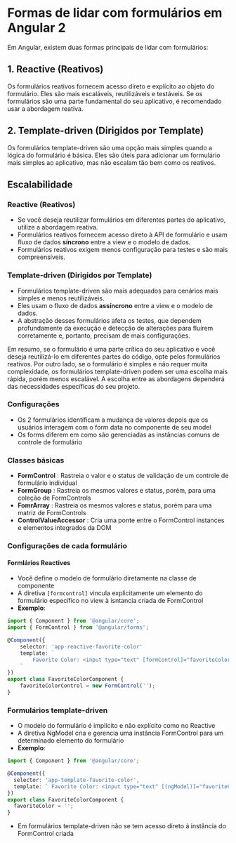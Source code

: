 # Formas de lidar com formulários em Angular 2

Em Angular, existem duas formas principais de lidar com formulários:

## 1. Reactive (Reativos)

Os formulários reativos fornecem acesso direto e explícito ao objeto do formulário. Eles são mais escaláveis, reutilizáveis e testáveis. Se os formulários são uma parte fundamental do seu aplicativo, é recomendado usar a abordagem reativa.

## 2. Template-driven (Dirigidos por Template)

Os formulários template-driven são uma opção mais simples quando a lógica do formulário é básica. Eles são úteis para adicionar um formulário mais simples ao aplicativo, mas não escalam tão bem como os reativos.

## Escalabilidade

### Reactive (Reativos)

- Se você deseja reutilizar formulários em diferentes partes do aplicativo, utilize a abordagem reativa.
- Formulários reativos fornecem acesso direto à API de formulário e usam fluxo de dados **síncrono** entre a view e o modelo de dados.
- Formulários reativos exigem menos configuração para testes e são mais compreensíveis.

### Template-driven (Dirigidos por Template)

- Formulários template-driven são mais adequados para cenários mais simples e menos reutilizáveis.
- Eles usam o fluxo de dados **assíncrono** entre a view e o modelo de dados.
- A abstração desses formulários afeta os testes, que dependem profundamente da execução e detecção de alterações para fluírem corretamente e, portanto, precisam de mais configurações.

Em resumo, se o formulário é uma parte crítica do seu aplicativo e você deseja reutilizá-lo em diferentes partes do código, opte pelos formulários reativos. Por outro lado, se o formulário é simples e não requer muita complexidade, os formulários template-driven podem ser uma escolha mais rápida, porém menos escalável. A escolha entre as abordagens dependerá das necessidades específicas do seu projeto.

### Configurações

- Os 2 formulários identificam a mudança de valores depois que os usuários interagem com o form data no componente de seu model
- Os forms diferem em como são gerenciadas as instâncias comuns de controle de formulário

### Classes básicas

- **FormControl** : Rastreia o valor e o status de validação de um controle de formulário individual
- **FormGroup** : Rastreia os mesmos valores e status, porém, para uma coleção de FormControls
- **FomrArray** : Rastreia os mesmos valores e status, porém para uma matriz de FormControls
- **ControlValueAccessor** : Cria uma ponte entre o FormControl instances e elementos integrados da DOM

### Configurações de cada formulário

#### Formlários Reactives

- Você define o modelo de formulário diretamente na classe de componente
- A diretiva `[formcontrol]` vincula explicitamente um elemento do formulário específico no view à isntancia criada de FormControl
- **Exemplo**:

```typescript
import { Component } from '@angular/core';
import { FormControl } from '@angular/forms';

@Component({
    selector: 'app-reactive-favorite-color'
    template: `
        Favorite Color: <input type="text" [formControl]="favoriteColorControl">
    `
})
export class FavoriteColorComponent {
    favoriteColorControl = new FormControl('');
}
```

### Formulários template-driven

- O modelo do formulário é implícito e não explícito como no Reactive
- A diretiva NgModel cria e gerencia uma instância FormControl para um determinado elemento do formulário
- **Exemplo**:

```typescript
import { Component } from '@angular/core';

@Component({
  selector: 'app-template-favorite-color',
  template: ` Favorite Color: <input type="text" [(ngModel)]="favoriteColor" /> `,
})
export class FavoriteColorComponent {
  favoriteColor = '';
}
```

- Em formulários template-driven não se tem acesso direto à instância do FormControl criada
